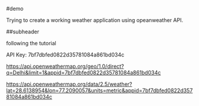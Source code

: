 #demo

Trying to create a working weather application using opeanweather API.

##subheader

following the tutorial

API Key: 7bf7dbfed0822d35781084a861bd034c

https://api.openweathermap.org/geo/1.0/direct?q=Delhi&limit=1&appid=7bf7dbfed0822d35781084a861bd034c

https://api.openweathermap.org/data/2.5/weather?lat=28.6138954&lon=77.2090057&units=metric&appid=7bf7dbfed0822d35781084a861bd034c



